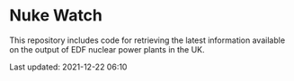 # Nuke Watch

This repository includes code for retrieving the latest information available on the output of EDF nuclear power plants in the UK.

Last updated: 2021-12-22 06:10